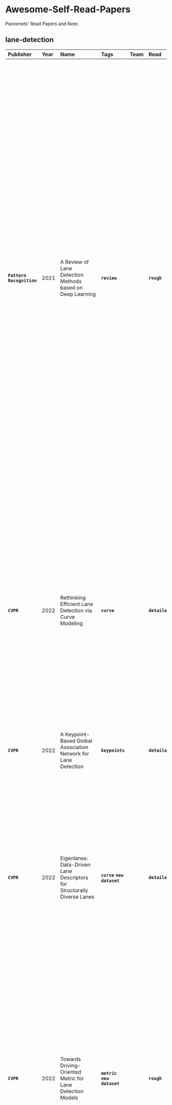 # Awesome-Self-Read-Papers


Pannenets' Read Papers and Note.


## lane-detection 

| Publisher | Year | Name | Tags | Team | Read | Logic |
| :--- | :--- | :--- | :--- | :--- | :--- | :--- |
| <strong><code>Pattern Recognition</code></strong>  | 2021 | A Review of Lane Detection Methods based on Deep Learning | <strong><code>review</code></strong>  |  | <strong><code>rough</code></strong>  | How to extract features: 1) CNN; 2) RNN to merge temporal info (STLNet). 3) Kalman filter for lane tracking prediction. 4) Dilated convolution to prevent loss in downsampling, and could be used many times to gather more. 5) Non-local operations to focus on certain region. 6)<br/>How to cluster: RANSAC. <br/>What to predict: 1) start/end points of lane and their depth. 2) vanishing point (VP) to give geometry info of the scene. 3) a 3-point quadratic curve of lane. <br/>What to post-process: 1) each lane is a class. 2) each lane is a instance. <br/>How to design loss: 1) the imbalance of background and lane. 2) large-margin softmax.<br/>How to pre-process: 1) ROI. 2) inverse perspective transformation.<br/>How to post-process: 1) Density-Based Spatial Clustering of Applications with Noise. 2) <br/>Need to Read: 1) LaneNet, what is parameters regression? 2)<br/> |
| <strong><code>CVPR</code></strong>  | 2022 | Rethinking Efficient Lane Detection via Curve Modeling | <strong><code>curve</code></strong>  |  | <strong><code>detailed</code></strong>  | Curves are more naturally representation of lanes. This paper models lanes as cubic Bezier curves, as they have intrinsic geometry on image. Also, cars usually stay in the middle of two lanes, thus they are symmetric. This paper proposes a module to merge info from flipped features named Feature Flip Fusion. The loss contains curve regression loss, lane existence loss and segmentation loss to provide a more spatial feature map.<br/> |
| <strong><code>CVPR</code></strong>  | 2022 | A Keypoint-Based Global Association Network for Lane Detection | <strong><code>keypoints</code></strong>  |  | <strong><code>detailed</code></strong>  | This paper directly regress keypoints to start point directly, where offsets are predicted.<br/> |
| <strong><code>CVPR</code></strong>  | 2022 | Eigenlanes: Data-Driven Lane Descriptors for Structurally Diverse Lanes<br/> | <strong><code>curve</code></strong> <strong><code>new dataset</code></strong>  |  | <strong><code>detailed</code></strong>  | It is a paper mainly about how to model a curved/straight lane.  This paper contains (1) lane candidates generation: take lanes from training set, and find their SVD. (2) a network, predicting probability of lane cad, scores of lanes combination, and regressing the offset of combination. NMS and MWCS are used in post processing. The work performs well on curved lanes than others. <br/> |
| <strong><code>CVPR</code></strong>  | 2022 | Towards Driving-Oriented Metric for Lane Detection Models | <strong><code>metric</code></strong> <strong><code>new dataset</code></strong>  |  | <strong><code>rough</code></strong>  | This paper proposed two autonomous driving oriented metrics: 1) end to end lateral deviation metrics, 2) per-frame simulated lateral deviation metric. Traditional metric could have strongly negative correlations with them, thus some methods could have been overfitting to the dataset. The two metrics are mainly about the deviation between lane center.<br/> |
| <strong><code>CVPR</code></strong>  | 2022 | CLRNet: Cross Layer Refinement Network for Lane Detection<br/> | <strong><code>keypoints</code></strong>  |  | <strong><code>rough</code></strong>  | Note that, the points it used should be treated as a set. The cross layer refinement is to take use of each level of features to get a better lane points (prior). The ROI gather gets info from ROI to lane and adds output to lane prior. The line IOU loss treats line as one part, hoping the lane and gt could be the same in length, angle, start point. In the ablation, we could see the most valuable part is the CLR part, and then the loss. <br/> |
| <strong><code>Intelligent Vehicles Symposium (IV)</code></strong>  | 2018 | Towards End-to-End Lane Detection: an Instance Segmentation Approach<br/> | <strong><code>segment</code></strong>  |  | <strong><code>rough</code></strong>  | LaneNet uses two segment branches for detection, one for the binary lane mask, one for the distance embedding which targets at minimizing the distance between points in one lane. Note that, the curve is fitted in H-Net space and then turns back to image.<br/> |
| <strong><code>AAAI</code></strong>  | 2018 | Spatial As Deep: Spatial CNN for Traffic Scene Understanding<br/> | <strong><code>segment</code></strong>  |  | <strong><code>detailed</code></strong>  | Lanes on roads could be invisible while an AD system should estimate it as well as human. In the process, spatial information should be leveraged while keep it easy to be trained. The spatial CNN send its previous output to next slice just like RNN while keeps higher efficiency.  In the ablation, we can see the effectiveness of multi-direction SCNN, window width of message passing, the better position to place the module, the way to add it as residual rather than get a weighted sum. <br/> |
| <strong><code>CVPR</code></strong>  | 2021 | Keep your Eyes on the Lane: Real-time Attention-guided Lane Detection<br/> | <strong><code>detection</code></strong>  |  | <strong><code>detailed</code></strong>  | This paper proposed Lane-ATT with anchor based proposal pooling and attention mechanism. The anchor is defined with a start point and a angle. The attention is to aggregate the global info the tensors. Note that, the proposal is the most important part, which provides a structure prior. Also, it leverages parallelism and equidistance of lanes to predict the boundaries. <br/> |
| <strong><code>CVPR</code></strong>  | 2019 | FastDraw: Addressing the Long Tail of Lane Detection by Adapting a Sequential Prediction Network<br/> |  |  |  | This paper predicts the distribution of a point and a possible lane, then finds the lane with greedy algorithms.<br/> |
| <strong><code>WACV</code></strong>  | 2020 | Lane detection using lane boundary marker network with road geometry constraints<br/> | <strong><code>keypoints</code></strong>  |  |  | This paper applied inverse perspective mapping to turn the input image of car's camera into a bird-view one. On the view, it predicts key-points by lane boundaries and the weighted average them into a lane. The lane boundaries are left, right, center, which could be used together with the lane self. If the lane is without lane marker, the methods could find the evidence from the surroundings.<br/> |
## quantization 

| Publisher | Year | Name | Tags | Team | Read | Logic |
| :--- | :--- | :--- | :--- | :--- | :--- | :--- |
| <strong><code>ICLR</code></strong>  | 2023 | PowerQuant: Automorphism Search For Non-Uniform Quantization<br/> | <strong><code>non-uniform</code></strong>  |  | <strong><code>abs</code></strong>  | This paper hope to propose a non-uniform quantization in data-free way and it should be hardware-friendly without dedicated design, which is a simple change to activation in PowerQuant.   It proves that the power function makes sure the matrix multiplication in quantized space and does quantization in this way. But the de-quantization requires Newton's method to get the power a back. The optimal power exponent is searched by Nelder-Mead method.<br/>def compute_newton_sqrt(x: tf.Variable) -&gt; tf.Variable:<br/>  """<br/>  the algorithm assumes that x is positive non-zero.<br/>  """<br/>  max_iter = 5<br/>  x_0 = tf.math.pow(2.0, tf.math.round((tf.math.log(x) / tf.math.log(2.0)) / 2.0))<br/>  for cpt in range(max_iter):<br/>      x_next = tf.math.round((x_0 + tf.math.round(x / x_0)) / 2.0)<br/>  return x_next<br/> |
| <strong><code>Arxiv</code></strong>  | 2023 | ACQ: Improving Generative Data-free Quantization Via Attention Correction<br/> | <strong><code>ptq</code></strong> <strong><code>data-free</code></strong>  |  | <strong><code>rough</code></strong>  | For generated images in DFQ, they has higher BN gap in eval/train mode than normal images, which causes a gap for quantization. Also, generated images for the same class usually share too much info, so the quality of them could be improved. This paper provides a way to generate images with less train/eval gap and to improve uniqueness of generated images.<br/> |
| <strong><code>Arxiv</code></strong>  | 2023 | Efficient Adaptive Activation Rounding for Post-Training Quantization<br/> | <strong><code>ptq</code></strong>  |  | <strong><code>rough</code></strong>  | This paper hopes to optimize the default 0.5 boarder in AdaRound based method to obtain better performance, which also applies for the activation quantization. Learn the quantization boarder of activation in a element-wise quadratic manner. <br/> |
| <strong><code>Arxiv</code></strong>  | 2023 | Q-Diffusion: Quantizing Diffusion Models<br/> | <strong><code>ptq</code></strong>  |  | <strong><code>rough</code></strong>  | The diffusion models are iterative and computation-intensive. The first could result in accumulated quantization error, and the second could be alleviated by compression methods. It just does PTQ over data sampled from different time and adjusts the activation at the end rather that with PTQ.<br/> |
## metric 

| Publisher | Year | Name | Tags | Team | Read | Logic |
| :--- | :--- | :--- | :--- | :--- | :--- | :--- |
| <strong><code>ICLR</code></strong>  | 2023 | Data Valuation Without Training of a Model | <strong><code>data</code></strong>  |  | <strong><code>rough</code></strong>  | This paper proposes the complexity gap score of data, which could inflect the complexity of data, i.e., the difficulty to learn from it. The score is from Gram matrix, and is easy to compute. However, no WHY TO DO IT LIKE THAT is provided.<br/> |
## understand 

| Publisher | Year | Name | Tags | Team | Read | Logic |
| :--- | :--- | :--- | :--- | :--- | :--- | :--- |
| <strong><code>ICLR</code></strong>  | 2023 | Towards Understanding Ensemble, Knowledge Distillation and Self-Distillation in Deep Learning | <strong><code>ensemble</code></strong>  |  | <strong><code>rough</code></strong>  | 1. The learning of deep networks could be treated as learning a function with some random noise (related to the seed). Thus, after ensemble, the noise could be reduced. But this paper DOUBTS it! If the number of ensemble increase continuously, the performance would saturate. If the bias of the noise is non-zero, why would it works.  2. The paper proposes a theorem that networks learn some certain features, but they could be not complete. With those part-feature, the network could know that some cases could provide gradients as they do not have these features. In Ensemble, the models' outputs are averaged to use all features in the models.  In Distillation, the model are learning from each others with the left features. In Self-Distillation, the model learns features in different angle of seed, which could fix the previous caught features.<br/> |
## distributed system 

| Publisher | Year | Name | Tags | Team | Read | Logic |
| :--- | :--- | :--- | :--- | :--- | :--- | :--- |
| <strong><code>Communications ACM</code></strong>  | 1978 | Time, Clocks, and the Ordering of Events in a Distributed System | <strong><code>basic</code></strong>  |  | <strong><code>detailed</code></strong>  | This paper proposes an algorithm to synchronize the physical clocks and gives the bound of out-synchrony, which is the fundamental problem of the distributed system. <br/>The concept of time, like before and after, is normal in daily life but not in distributed systems. A distributed system is a system with a non-negligible transmission delay. In a distributed system, the order of events is hard to determine. This paper provides partial ordering and total ordering with an algorithm. To deal with anomalous behavior, real physical clocks could be leveraged.           <br/>We can define a partial order by whether one event could affect another, no matter whether they belong to the same process. Based on this, Logical Clocks are proposed, under which the events in the same and different processes are coupled with a process-wise clock. In one process, the events happen sequentially and get an increasing timestamp. In different processes, the receiver should update its timestamp to no less than the received one. With the manner of a process-wise clock, a total ordering method is proposed with an example of concurrent resource lock. The algorithm's rules could be too hard to obey in the real world, as the output of users and input of the algorithm are not at exactly  the same time. By defining the clock rate and time error between different processes, and constraining the system, the algorithm could handle timestamped input correctly under an error bound.<br/> |
| <strong><code>ACM Transactions on Computer Systems</code></strong>  | 1985 | Distributed snapshots: determining global states of distributed systems<br/> | <strong><code>basic</code></strong>  |  | <strong><code>detailed</code></strong>  | This paper proposed an algorithm for taking snapshots under distributed systems. Usually, we have to analyze a distributed system by checking its states. But states of the distributed system's nodes could be fetched simultaneously due to the inherent inconsistency of clocks. So this paper explains what is a meaningful state or snapshot of distributed systems and then how to get it. <br/>To illustrate the algorithm, a system model is first built. A system is abstracted to processes and channels, where (atomic) events occur in processes and messages transfer between channels. Atomic events could send/receive one message, and the state could change or keep it. Once a message is transferred, the related channel also changes its state. With the above assumptions, the next state of the system could be a function that takes the now state and the immediate event. <br/>To make a record meaningful, the states of a snapshot should be consistent, i.e., no wrong ordering of events happens. In order to make the state of the channel valid, some process should send a marker as some incident occurs, while the receivers should record its state on the first recipient of the marker, and record the state of the channel. <br/>Given such a system state, we should prove it is meaningful. Note that a state could have many concurrent parts, which means the snapshot could be different from the exact state at the time of the incident. But in fact, by exchanging the concurrent parts(preRec, postRec)' order, we could construct a computation state identical to the needed one. In conclusion, it is meaningful. If a snapshot happens to be stable, all its reachable states should be stable.<br/> |

